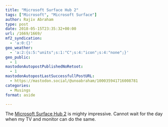 ```yaml
---
title: "Microsoft Surface Hub 2"
tags: ["Microsoft", "Microsoft Surface"]
author: Rajiv Abraham
type: post
date: 2018-05-15T23:35:32+00:00
url: /1669/1669/
mf2_syndication:
  - 'a:0:{}'
geo_weather:
  - 'a:2:{s:5:"units";s:1:"C";s:4:"icon";s:4:"none";}'
geo_public:
  - 1
mastodonAutopostPublishedNoRetoot:
  - 1
mastodonAutopostLastSuccessfullPostURL:
  - https://mastodon.social/@unoabraham/100035941716008781
categories:
  - Musings
format: aside

---
```

The <a href="https://www.youtube.com/watch?v=7DbslbKsQSk" target="_blank" rel="noopener">Microsoft Surface Hub 2</a> is mighty impressive. Cannot wait for the day when my TV and monitor can do the same.